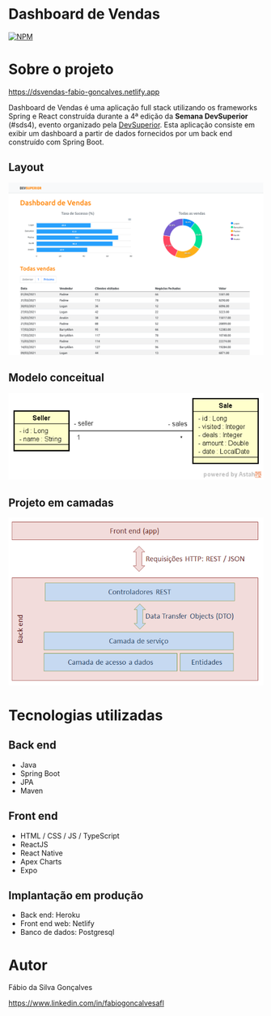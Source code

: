 # Dashboard de Vendas
[![NPM](https://img.shields.io/npm/l/react)](https://github.com/fabiogoncalvesafl/projeto-sds4/blob/master/LICENSE)

# Sobre o projeto

https://dsvendas-fabio-goncalves.netlify.app

Dashboard de Vendas é uma aplicação full stack utilizando os frameworks Spring e React construída durante a 4ª edição da **Semana DevSuperior** (#sds4), evento organizado pela [DevSuperior](https://devsuperior.com "Site da DevSuperior"). Esta aplicação consiste em exibir um dashboard a partir de dados fornecidos por um back end construído com Spring Boot.

## Layout

![](https://github.com/fabiogoncalvesafl/projeto-sds4/blob/master/img/layout.png)

## Modelo conceitual

![](https://github.com/fabiogoncalvesafl/projeto-sds4/blob/master/img/m-conceitual.png)

## Projeto em camadas

![](https://github.com/fabiogoncalvesafl/projeto-sds4/blob/master/img/camadas.png)

# Tecnologias utilizadas
## Back end
- Java
- Spring Boot
- JPA
- Maven
## Front end
- HTML / CSS / JS / TypeScript
- ReactJS
- React Native
- Apex Charts
- Expo
## Implantação em produção
- Back end: Heroku
- Front end web: Netlify
- Banco de dados: Postgresql

# Autor

Fábio da Silva Gonçalves

https://www.linkedin.com/in/fabiogoncalvesafl
